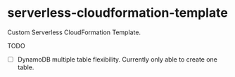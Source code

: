 # serverless-cloudformation-template
Custom Serverless CloudFormation Template.

TODO
- [ ] DynamoDB multiple table flexibility.
    Currently only able to create one table. 